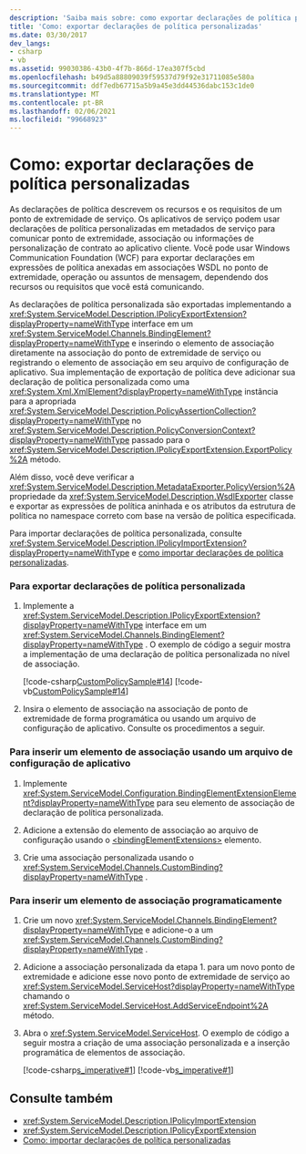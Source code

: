 ```yaml
---
description: 'Saiba mais sobre: como exportar declarações de política personalizada'
title: 'Como: exportar declarações de política personalizadas'
ms.date: 03/30/2017
dev_langs:
- csharp
- vb
ms.assetid: 99030386-43b0-4f7b-866d-17ea307f5cbd
ms.openlocfilehash: b49d5a88809039f59537d79f92e31711085e580a
ms.sourcegitcommit: ddf7edb67715a5b9a45e3dd44536dabc153c1de0
ms.translationtype: MT
ms.contentlocale: pt-BR
ms.lasthandoff: 02/06/2021
ms.locfileid: "99668923"
---
```

# <a name="how-to-export-custom-policy-assertions"></a>Como: exportar declarações de política personalizadas

As declarações de política descrevem os recursos e os requisitos de um ponto de extremidade de serviço. Os aplicativos de serviço podem usar declarações de política personalizadas em metadados de serviço para comunicar ponto de extremidade, associação ou informações de personalização de contrato ao aplicativo cliente. Você pode usar Windows Communication Foundation (WCF) para exportar declarações em expressões de política anexadas em associações WSDL no ponto de extremidade, operação ou assuntos de mensagem, dependendo dos recursos ou requisitos que você está comunicando.  
  
 As declarações de política personalizada são exportadas implementando a <xref:System.ServiceModel.Description.IPolicyExportExtension?displayProperty=nameWithType> interface em um <xref:System.ServiceModel.Channels.BindingElement?displayProperty=nameWithType> e inserindo o elemento de associação diretamente na associação do ponto de extremidade de serviço ou registrando o elemento de associação em seu arquivo de configuração de aplicativo. Sua implementação de exportação de política deve adicionar sua declaração de política personalizada como uma <xref:System.Xml.XmlElement?displayProperty=nameWithType> instância para a apropriada <xref:System.ServiceModel.Description.PolicyAssertionCollection?displayProperty=nameWithType> no <xref:System.ServiceModel.Description.PolicyConversionContext?displayProperty=nameWithType> passado para o <xref:System.ServiceModel.Description.IPolicyExportExtension.ExportPolicy%2A> método.  
  
 Além disso, você deve verificar a <xref:System.ServiceModel.Description.MetadataExporter.PolicyVersion%2A> propriedade da <xref:System.ServiceModel.Description.WsdlExporter> classe e exportar as expressões de política aninhada e os atributos da estrutura de política no namespace correto com base na versão de política especificada.  
  
 Para importar declarações de política personalizada, consulte <xref:System.ServiceModel.Description.IPolicyImportExtension?displayProperty=nameWithType> e [como importar declarações de política personalizadas](how-to-import-custom-policy-assertions.md).  
  
### <a name="to-export-custom-policy-assertions"></a>Para exportar declarações de política personalizada  
  
1. Implemente a <xref:System.ServiceModel.Description.IPolicyExportExtension?displayProperty=nameWithType> interface em um <xref:System.ServiceModel.Channels.BindingElement?displayProperty=nameWithType> . O exemplo de código a seguir mostra a implementação de uma declaração de política personalizada no nível de associação.  
  
     [!code-csharp[CustomPolicySample#14](../../../../samples/snippets/csharp/VS_Snippets_CFX/custompolicysample/cs/policyexporter.cs#14)]
     [!code-vb[CustomPolicySample#14](../../../../samples/snippets/visualbasic/VS_Snippets_CFX/custompolicysample/vb/policyexporter.vb#14)]  
  
2. Insira o elemento de associação na associação de ponto de extremidade de forma programática ou usando um arquivo de configuração de aplicativo. Consulte os procedimentos a seguir.  
  
### <a name="to-insert-a-binding-element-using-an-application-configuration-file"></a>Para inserir um elemento de associação usando um arquivo de configuração de aplicativo  
  
1. Implemente <xref:System.ServiceModel.Configuration.BindingElementExtensionElement?displayProperty=nameWithType> para seu elemento de associação de declaração de política personalizada.  
  
2. Adicione a extensão do elemento de associação ao arquivo de configuração usando o [\<bindingElementExtensions>](../../configure-apps/file-schema/wcf/bindingelementextensions.md) elemento.  
  
3. Crie uma associação personalizada usando o <xref:System.ServiceModel.Channels.CustomBinding?displayProperty=nameWithType> .  
  
### <a name="to-insert-a-binding-element-programmatically"></a>Para inserir um elemento de associação programaticamente  
  
1. Crie um novo <xref:System.ServiceModel.Channels.BindingElement?displayProperty=nameWithType> e adicione-o a um <xref:System.ServiceModel.Channels.CustomBinding?displayProperty=nameWithType> .  
  
2. Adicione a associação personalizada da etapa 1. para um novo ponto de extremidade e adicione esse novo ponto de extremidade de serviço ao <xref:System.ServiceModel.ServiceHost?displayProperty=nameWithType> chamando o <xref:System.ServiceModel.ServiceHost.AddServiceEndpoint%2A> método.  
  
3. Abra o <xref:System.ServiceModel.ServiceHost>. O exemplo de código a seguir mostra a criação de uma associação personalizada e a inserção programática de elementos de associação.  
  
     [!code-csharp[s_imperative#1](../../../../samples/snippets/csharp/VS_Snippets_CFX/s_imperative/cs/service.cs#1)]
     [!code-vb[s_imperative#1](../../../../samples/snippets/visualbasic/VS_Snippets_CFX/s_imperative/vb/service.vb#1)]  
  
## <a name="see-also"></a>Consulte também

- <xref:System.ServiceModel.Description.IPolicyImportExtension>
- <xref:System.ServiceModel.Description.IPolicyExportExtension>
- [Como: importar declarações de política personalizadas](how-to-import-custom-policy-assertions.md)
